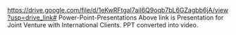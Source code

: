 https://drive.google.com/file/d/1eKwRFtgal7aiI6Q9oqb7bL6GZagbb6jA/view?usp=drive_link# Power-Point-Presentations
Above link is Presentation for Joint Venture with International Clients. PPT converted into video.
